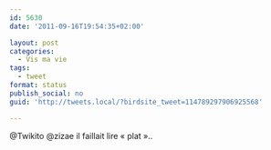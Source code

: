 ```yaml
---
id: 5630
date: '2011-09-16T19:54:35+02:00'

layout: post
categories:
  - Vis ma vie
tags:
  - tweet
format: status
publish_social: no
guid: 'http://tweets.local/?birdsite_tweet=114789297906925568'

---
```


@Twikito @zizae il faillait lire « plat »..